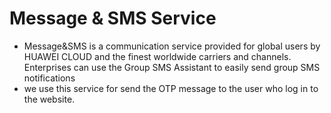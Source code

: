 # Message & SMS Service​

* Message\&SMS is a communication service provided for global users by HUAWEI CLOUD and the finest worldwide carriers and channels. Enterprises can use the Group SMS Assistant to easily send group SMS notifications​
* we use this service for send the OTP message to the user who log in to the website.
